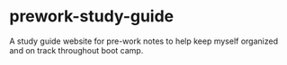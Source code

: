 # prework-study-guide
A study guide website for pre-work notes to help keep myself organized and on track throughout boot camp.
